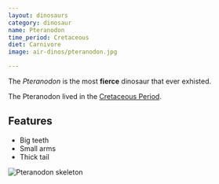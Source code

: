 ```yaml
---
layout: dinosaurs
category: dinosaur
name: Pteranodon
time_period: Cretaceous
diet: Carnivore
image: air-dinos/pteranodon.jpg

---
```


The *Pteranodon* is the most **fierce** dinosaur that ever exhisted.

The Pteranodon lived in the [Cretaceous Period](https://en.wikipedia.org/wiki/Cretaceous).

<!-- 	# = h1 
		## = h2 
-->

## Features

- Big teeth
- Small arms
- Thick tail

![Pteranodon skeleton](https://upload.wikimedia.org/wikipedia/commons/thumb/7/77/Pteranodon_amnh_martyniuk.jpg/456px-Pteranodon_amnh_martyniuk.jpg)

